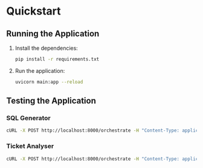 # Quickstart

## Running the Application

1.  Install the dependencies:
    ```bash
    pip install -r requirements.txt
    ```
2.  Run the application:
    ```bash
    uvicorn main:app --reload
    ```

## Testing the Application

### SQL Generator

```bash
cURL -X POST http://localhost:8000/orchestrate -H "Content-Type: application/json" -d '{"prompt": "Give me all the users in the database"}'
```

### Ticket Analyser

```bash
cURL -X POST http://localhost:8000/orchestrate -H "Content-Type: application/json" -d '{"prompt": "My computer is not turning on"}'
```
